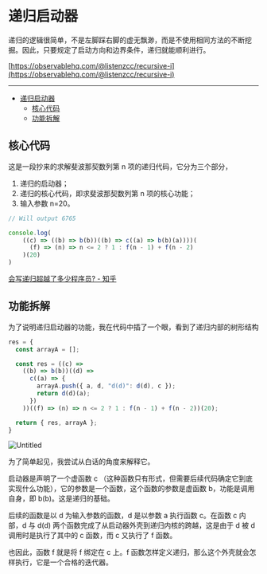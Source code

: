 # 递归启动器

递归的逻辑很简单，不是左脚踩右脚的虚无飘渺，而是不使用相同方法的不断挖掘。因此，只要规定了启动方向和边界条件，递归就能顺利进行。

[https://observablehq.com/@listenzcc/recursive-i](https://observablehq.com/@listenzcc/recursive-i)

---
- [递归启动器](#递归启动器)
  - [核心代码](#核心代码)
  - [功能拆解](#功能拆解)


## 核心代码

这是一段抄来的求解斐波那契数列第 n 项的递归代码，它分为三个部分，

1. 递归的启动器；
2. 递归的核心代码，即求斐波那契数列第 n 项的核心功能；
3. 输入参数 n=20。

```jsx
// Will output 6765

console.log(
	((c) => ((b) => b(b))((b) => c((a) => b(b)(a))))(
	  (f) => (n) => n <= 2 ? 1 : f(n - 1) + f(n - 2)
	)(20)
)
```

[会写递归超越了多少程序员? - 知乎](https://www.zhihu.com/question/589779747/answer/3025207105)

## 功能拆解

为了说明递归启动器的功能，我在代码中插了一个眼，看到了递归内部的树形结构

```jsx
res = {
  const arrayA = [];

  const res = ((c) =>
    ((b) => b(b))((d) =>
      c((a) => {
        arrayA.push({ a, d, "d(d)": d(d), c });
        return d(d)(a);
      })
    ))((f) => (n) => n <= 2 ? 1 : f(n - 1) + f(n - 2))(20);

  return { res, arrayA };
}
```

![Untitled](%E9%80%92%E5%BD%92%E5%90%AF%E5%8A%A8%E5%99%A8%20f95d8e37bcab4e2bab002b332397877a/Untitled.png)

为了简单起见，我尝试从白话的角度来解释它。

启动器是声明了一个虚函数 c （这种函数只有形式，但需要后续代码确定它到底实现什么功能），它的参数是一个函数，这个函数的参数是虚函数 b，功能是调用自身，即 b(b)。这是递归的基础。

后续的函数是以 d 为输入参数的函数，d 是以参数 a 执行函数 c。在函数 c 内部，d 与 d(d) 两个函数完成了从启动器外壳到递归内核的跨越，这是由于 d 被 d 调用时是执行了其中的 c 函数，而 c 又执行了 f 函数。

也因此，函数 f 就是将 f 绑定在 c 上。f 函数怎样定义递归，那么这个外壳就会怎样执行，它是一个合格的迭代器。